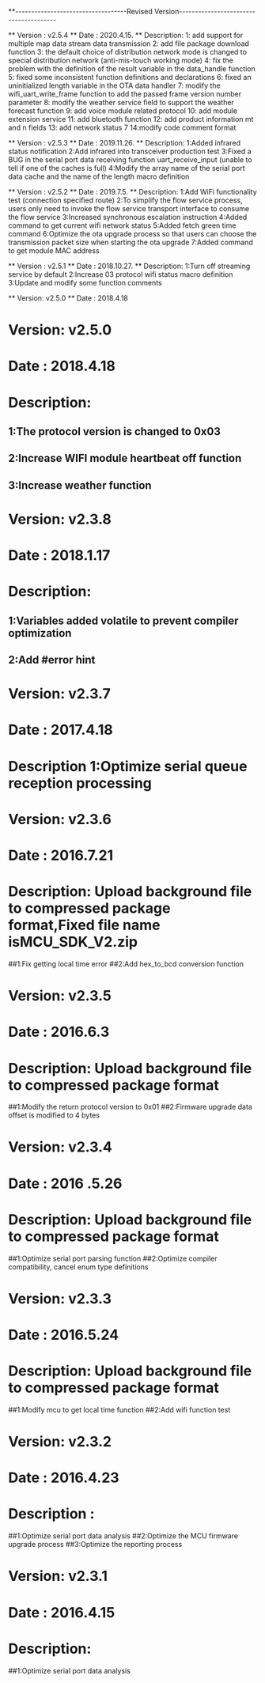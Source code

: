 **-----------------------------------Revised Version---------------------------------------

** Version : v2.5.4
** Date    : 2020.4.15.
** Description: 1: add support for multiple map data stream data transmission
			2: add file package download function
			3: the default choice of distribution network mode is changed to special distribution network (anti-mis-touch working mode)
			4: fix the problem with the definition of the result variable in the data_handle function
			5: fixed some inconsistent function definitions and declarations
			6: fixed an uninitialized length variable in the OTA data handler
			7: modify the wifi_uart_write_frame function to add the passed frame version number parameter
			8: modify the weather service field to support the weather forecast function
			9: add voice module related protocol
			10: add module extension service
			11: add bluetooth function
			12: add product information mt and n fields
			13: add network status 7
			14:modify code comment format



** Version : v2.5.3
** Date    : 2019.11.26.
** Description: 1:Added infrared status notification
                2:Add infrared into transceiver production test
		        3:Fixed a BUG in the serial port data receiving function uart_receive_input (unable to tell if one of the caches is full)
                4:Modify the array name of the serial port data cache and the name of the length macro definition
		   
** Version : v2.5.2
** Date    : 2019.7.5.
** Description: 1:Add WiFi functionality test (connection specified route)
                2:To simplify the flow service process, users only need to invoke the flow service transport interface to consume the flow service
		        3:Increased synchronous escalation instruction
                4:Added command to get current wifi network status
                5:Added fetch green time command
                6:Optimize the ota upgrade process so that users can choose the transmission packet size when starting the ota upgrade
                7:Added command to get module MAC address
		   
** Version : v2.5.1
** Date    : 2018.10.27.
** Description: 1:Turn off streaming service by default
                2:Increase 03 protocol wifi status macro definition
		        3:Update and modify some function comments
		   

** Version: v2.5.0
** Date     : 2018.4.18

# Version: v2.5.0
# Date     : 2018.4.18
# Description: 
## 1:The protocol version is changed to 0x03
## 2:Increase WIFI module heartbeat off function
## 3:Increase weather function

# Version: v2.3.8
# Date      : 2018.1.17
# Description: 
## 1:Variables added volatile to prevent compiler optimization
## 2:Add #error hint

# Version: v2.3.7
# Date     : 2017.4.18
# Description 1:Optimize serial queue reception processing

# Version: v2.3.6
# Date     : 2016.7.21
# Description: Upload background file to compressed package format,Fixed file name isMCU_SDK_V2.zip
##1:Fix getting local time error
##2:Add hex_to_bcd conversion function

# Version: v2.3.5
# Date     : 2016.6.3
# Description: Upload background file to compressed package format
##1:Modify the return protocol version to 0x01
##2:Firmware upgrade data offset is modified to 4 bytes

# Version: v2.3.4
# Date     : 2016 .5.26
# Description: Upload background file to compressed package format
##1:Optimize serial port parsing function
##2:Optimize compiler compatibility, cancel enum type definitions

# Version: v2.3.3
# Date     : 2016.5.24

# Description: Upload background file to compressed package format

##1:Modify mcu to get local time function
##2:Add wifi function test

# Version: v2.3.2
# Date     : 2016.4.23
# Description : 

##1:Optimize serial port data analysis
##2:Optimize the MCU firmware upgrade process
##3:Optimize the reporting process

# Version: v2.3.1
# Date     : 2016.4.15
# Description: 
##1:Optimize serial port data analysis
